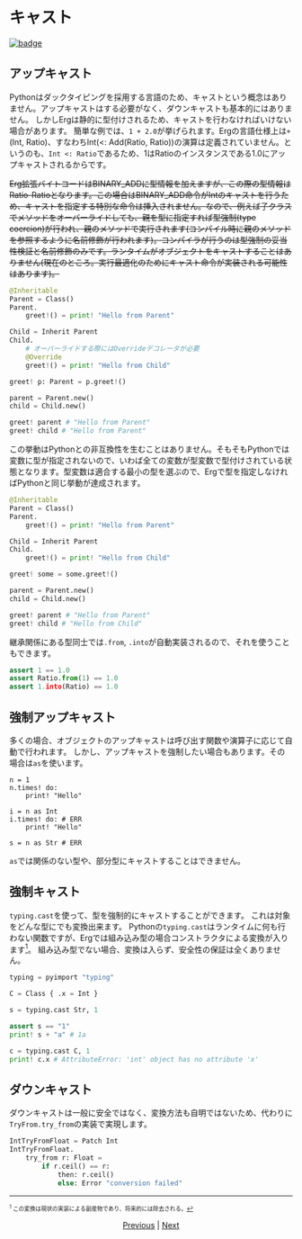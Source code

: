 # キャスト

[![badge](https://img.shields.io/endpoint.svg?url=https%3A%2F%2Fgezf7g7pd5.execute-api.ap-northeast-1.amazonaws.com%2Fdefault%2Fsource_up_to_date%3Fowner%3Derg-lang%26repos%3Derg%26ref%3Dmain%26path%3Ddoc/EN/syntax/type/17_type_casting.md%26commit_hash%3D7d7849b4932909197c185c1737dcc1f63cce701c)](https://gezf7g7pd5.execute-api.ap-northeast-1.amazonaws.com/default/source_up_to_date?owner=erg-lang&repos=erg&ref=main&path=doc/EN/syntax/type/17_type_casting.md&commit_hash=7d7849b4932909197c185c1737dcc1f63cce701c)

## アップキャスト

Pythonはダックタイピングを採用する言語のため、キャストという概念はありません。アップキャストはする必要がなく、ダウンキャストも基本的にはありません。
しかしErgは静的に型付けされるため、キャストを行わなければいけない場合があります。
簡単な例では、`1 + 2.0`が挙げられます。Ergの言語仕様上は`+`(Int, Ratio)、すなわちInt(<: Add(Ratio, Ratio))の演算は定義されていません。というのも、`Int <: Ratio`であるため、1はRatioのインスタンスである1.0にアップキャストされるからです。

~~Erg拡張バイトコードはBINARY_ADDに型情報を加えますが、この際の型情報はRatio-Ratioとなります。この場合はBINARY_ADD命令がIntのキャストを行うため、キャストを指定する特別な命令は挿入されません。なので、例えば子クラスでメソッドをオーバーライドしても、親を型に指定すれば型強制(type coercion)が行われ、親のメソッドで実行されます(コンパイル時に親のメソッドを参照するように名前修飾が行われます)。コンパイラが行うのは型強制の妥当性検証と名前修飾のみです。ランタイムがオブジェクトをキャストすることはありません(現在のところ。実行最適化のためにキャスト命令が実装される可能性はあります)。~~

```python
@Inheritable
Parent = Class()
Parent.
    greet!() = print! "Hello from Parent"

Child = Inherit Parent
Child.
    # オーバーライドする際にはOverrideデコレータが必要
    @Override
    greet!() = print! "Hello from Child"

greet! p: Parent = p.greet!()

parent = Parent.new()
child = Child.new()

greet! parent # "Hello from Parent"
greet! child # "Hello from Parent"
```

この挙動はPythonとの非互換性を生むことはありません。そもそもPythonでは変数に型が指定されないので、いわば全ての変数が型変数で型付けされている状態となります。型変数は適合する最小の型を選ぶので、Ergで型を指定しなければPythonと同じ挙動が達成されます。

```python
@Inheritable
Parent = Class()
Parent.
    greet!() = print! "Hello from Parent"

Child = Inherit Parent
Child.
    greet!() = print! "Hello from Child"

greet! some = some.greet!()

parent = Parent.new()
child = Child.new()

greet! parent # "Hello from Parent"
greet! child # "Hello from Child"
```

継承関係にある型同士では`.from`, `.into`が自動実装されるので、それを使うこともできます。

```python
assert 1 == 1.0
assert Ratio.from(1) == 1.0
assert 1.into(Ratio) == 1.0
```

## 強制アップキャスト

多くの場合、オブジェクトのアップキャストは呼び出す関数や演算子に応じて自動で行われます。
しかし、アップキャストを強制したい場合もあります。その場合は`as`を使います。

```python,compile_fail
n = 1
n.times! do:
    print! "Hello"

i = n as Int
i.times! do: # ERR
    print! "Hello"

s = n as Str # ERR
```

`as`では関係のない型や、部分型にキャストすることはできません。

## 強制キャスト

`typing.cast`を使って、型を強制的にキャストすることができます。
これは対象をどんな型にでも変換出来ます。
Pythonの`typing.cast`はランタイムに何も行わない関数ですが、Ergでは組み込み型の場合コンストラクタによる変換が入ります[<sup id="f1">1</sup>](#1)。
組み込み型でない場合、変換は入らず、安全性の保証は全くありません。

```python
typing = pyimport "typing"

C = Class { .x = Int }

s = typing.cast Str, 1

assert s == "1"
print! s + "a" # 1a

c = typing.cast C, 1
print! c.x # AttributeError: 'int' object has no attribute 'x'
```

## ダウンキャスト

ダウンキャストは一般に安全ではなく、変換方法も自明ではないため、代わりに`TryFrom.try_from`の実装で実現します。

```python
IntTryFromFloat = Patch Int
IntTryFromFloat.
    try_from r: Float =
        if r.ceil() == r:
            then: r.ceil()
            else: Error "conversion failed"
```

---

<span id="1" style="font-size:x-small"><sup>1</sup> この変換は現状の実装による副産物であり、将来的には除去される。[↩](#f1) </span>

<p align='center'>
    <a href='./16_subtyping.md'>Previous</a> | <a href='./18_mut.md'>Next</a>
</p>
